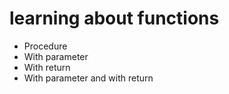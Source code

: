 # learning about functions
- Procedure
- With parameter
- With return
- With parameter and with return